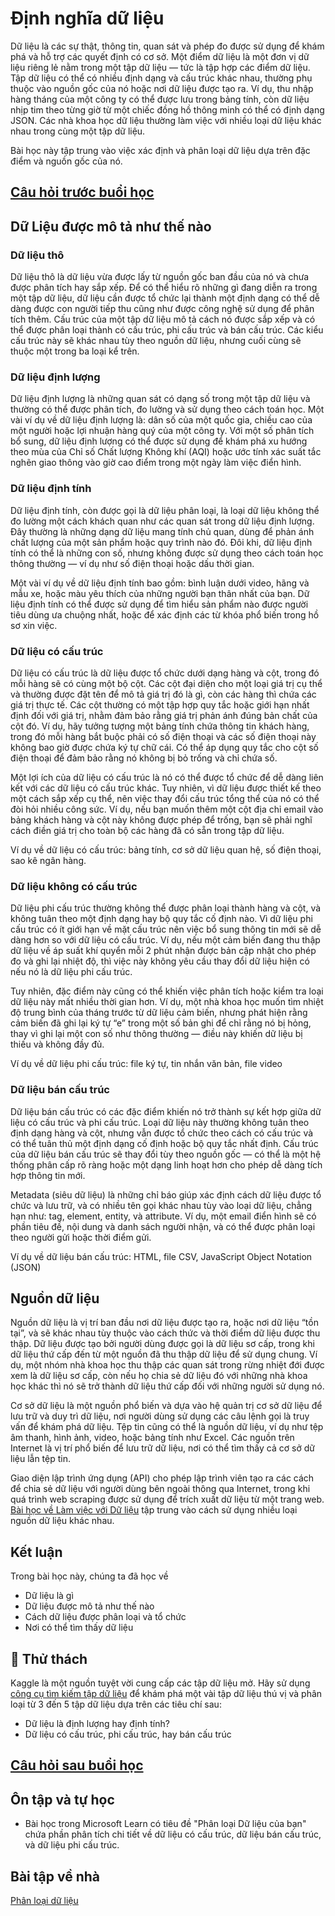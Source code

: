 # Định nghĩa dữ liệu
Dữ liệu là các sự thật, thông tin, quan sát và phép đo được sử dụng để khám phá và hỗ trợ các quyết định có cơ sở. Một điểm dữ liệu là một đơn vị dữ liệu riêng lẻ nằm trong một tập dữ liệu — tức là tập hợp các điểm dữ liệu. Tập dữ liệu có thể có nhiều định dạng và cấu trúc khác nhau, thường phụ thuộc vào nguồn gốc của nó hoặc nơi dữ liệu được tạo ra. Ví dụ, thu nhập hàng tháng của một công ty có thể được lưu trong bảng tính, còn dữ liệu nhịp tim theo từng giờ từ một chiếc đồng hồ thông minh có thể có định dạng JSON. Các nhà khoa học dữ liệu thường làm việc với nhiều loại dữ liệu khác nhau trong cùng một tập dữ liệu.

Bài học này tập trung vào việc xác định và phân loại dữ liệu dựa trên đặc điểm và nguồn gốc của nó.

## [Câu hỏi trước buổi học](https://purple-hill-04aebfb03.1.azurestaticapps.net/quiz/4)

## Dữ Liệu được mô tả như thế nào
### Dữ liệu thô
Dữ liệu thô là dữ liệu vừa được lấy từ nguồn gốc ban đầu của nó và chưa được phân tích hay sắp xếp. Để có thể hiểu rõ những gì đang diễn ra trong một tập dữ liệu, dữ liệu cần được tổ chức lại thành một định dạng có thể dễ dàng được con người tiếp thu cũng như được công nghệ sử dụng để phân tích thêm. Cấu trúc của một tập dữ liệu mô tả cách nó được sắp xếp và có thể được phân loại thành có cấu trúc, phi cấu trúc và bán cấu trúc. Các kiểu cấu trúc này sẽ khác nhau tùy theo nguồn dữ liệu, nhưng cuối cùng sẽ thuộc một trong ba loại kể trên.

### Dữ liệu định lượng

Dữ liệu định lượng là những quan sát có dạng số trong một tập dữ liệu và thường có thể được phân tích, đo lường và sử dụng theo cách toán học. Một vài ví dụ về dữ liệu định lượng là: dân số của một quốc gia, chiều cao của một người hoặc lợi nhuận hàng quý của một công ty. Với một số phân tích bổ sung, dữ liệu định lượng có thể được sử dụng để khám phá xu hướng theo mùa của Chỉ số Chất lượng Không khí (AQI) hoặc ước tính xác suất tắc nghẽn giao thông vào giờ cao điểm trong một ngày làm việc điển hình.

### Dữ liệu định tính

Dữ liệu định tính, còn được gọi là dữ liệu phân loại, là loại dữ liệu không thể đo lường một cách khách quan như các quan sát trong dữ liệu định lượng. Đây thường là những dạng dữ liệu mang tính chủ quan, dùng để phản ánh chất lượng của một sản phẩm hoặc quy trình nào đó. Đôi khi, dữ liệu định tính có thể là những con số, nhưng không được sử dụng theo cách toán học thông thường — ví dụ như số điện thoại hoặc dấu thời gian.

Một vài ví dụ về dữ liệu định tính bao gồm: bình luận dưới video, hãng và mẫu xe, hoặc màu yêu thích của những người bạn thân nhất của bạn. Dữ liệu định tính có thể được sử dụng để tìm hiểu sản phẩm nào được người tiêu dùng ưa chuộng nhất, hoặc để xác định các từ khóa phổ biến trong hồ sơ xin việc.

### Dữ liệu có cấu trúc

Dữ liệu có cấu trúc là dữ liệu được tổ chức dưới dạng hàng và cột, trong đó mỗi hàng sẽ có cùng một bộ cột. Các cột đại diện cho một loại giá trị cụ thể và thường được đặt tên để mô tả giá trị đó là gì, còn các hàng thì chứa các giá trị thực tế. Các cột thường có một tập hợp quy tắc hoặc giới hạn nhất định đối với giá trị, nhằm đảm bảo rằng giá trị phản ánh đúng bản chất của cột đó. Ví dụ, hãy tưởng tượng một bảng tính chứa thông tin khách hàng, trong đó mỗi hàng bắt buộc phải có số điện thoại và các số điện thoại này không bao giờ được chứa ký tự chữ cái. Có thể áp dụng quy tắc cho cột số điện thoại để đảm bảo rằng nó không bị bỏ trống và chỉ chứa số.

Một lợi ích của dữ liệu có cấu trúc là nó có thể được tổ chức để dễ dàng liên kết với các dữ liệu có cấu trúc khác. Tuy nhiên, vì dữ liệu được thiết kế theo một cách sắp xếp cụ thể, nên việc thay đổi cấu trúc tổng thể của nó có thể đòi hỏi nhiều công sức. Ví dụ, nếu bạn muốn thêm một cột địa chỉ email vào bảng khách hàng và cột này không được phép để trống, bạn sẽ phải nghĩ cách điền giá trị cho toàn bộ các hàng đã có sẵn trong tập dữ liệu.

Ví dụ về dữ liệu có cấu trúc: bảng tính, cơ sở dữ liệu quan hệ, số điện thoại, sao kê ngân hàng.

### Dữ liệu không có cấu trúc

Dữ liệu phi cấu trúc thường không thể được phân loại thành hàng và cột, và không tuân theo một định dạng hay bộ quy tắc cố định nào. Vì dữ liệu phi cấu trúc có ít giới hạn về mặt cấu trúc nên việc bổ sung thông tin mới sẽ dễ dàng hơn so với dữ liệu có cấu trúc. Ví dụ, nếu một cảm biến đang thu thập dữ liệu về áp suất khí quyển mỗi 2 phút nhận được bản cập nhật cho phép đo và ghi lại nhiệt độ, thì việc này không yêu cầu thay đổi dữ liệu hiện có nếu nó là dữ liệu phi cấu trúc.

Tuy nhiên, đặc điểm này cũng có thể khiến việc phân tích hoặc kiểm tra loại dữ liệu này mất nhiều thời gian hơn. Ví dụ, một nhà khoa học muốn tìm nhiệt độ trung bình của tháng trước từ dữ liệu cảm biến, nhưng phát hiện rằng cảm biến đã ghi lại ký tự “e” trong một số bản ghi để chỉ rằng nó bị hỏng, thay vì ghi lại một con số như thông thường — điều này khiến dữ liệu bị thiếu và không đầy đủ.

Ví dụ về dữ liệu phi cấu trúc: file ký tự, tin nhắn văn bản, file video

### Dữ liệu bán cấu trúc

Dữ liệu bán cấu trúc có các đặc điểm khiến nó trở thành sự kết hợp giữa dữ liệu có cấu trúc và phi cấu trúc. Loại dữ liệu này thường không tuân theo định dạng hàng và cột, nhưng vẫn được tổ chức theo cách có cấu trúc và có thể tuân thủ một định dạng cố định hoặc bộ quy tắc nhất định. Cấu trúc của dữ liệu bán cấu trúc sẽ thay đổi tùy theo nguồn gốc — có thể là một hệ thống phân cấp rõ ràng hoặc một dạng linh hoạt hơn cho phép dễ dàng tích hợp thông tin mới.

Metadata (siêu dữ liệu) là những chỉ báo giúp xác định cách dữ liệu được tổ chức và lưu trữ, và có nhiều tên gọi khác nhau tùy vào loại dữ liệu, chẳng hạn như: tag, element, entity, và attribute. Ví dụ, một email điển hình sẽ có phần tiêu đề, nội dung và danh sách người nhận, và có thể được phân loại theo người gửi hoặc thời điểm gửi.

Ví dụ về dữ liệu bán cấu trúc: HTML, file CSV, JavaScript Object Notation (JSON)

## Nguồn dữ liệu
Nguồn dữ liệu là vị trí ban đầu nơi dữ liệu được tạo ra, hoặc nơi dữ liệu “tồn tại”, và sẽ khác nhau tùy thuộc vào cách thức và thời điểm dữ liệu được thu thập. Dữ liệu được tạo bởi người dùng được gọi là dữ liệu sơ cấp, trong khi dữ liệu thứ cấp đến từ một nguồn đã thu thập dữ liệu để sử dụng chung. Ví dụ, một nhóm nhà khoa học thu thập các quan sát trong rừng nhiệt đới được xem là dữ liệu sơ cấp, còn nếu họ chia sẻ dữ liệu đó với những nhà khoa học khác thì nó sẽ trở thành dữ liệu thứ cấp đối với những người sử dụng nó.

Cơ sở dữ liệu là một nguồn phổ biến và dựa vào hệ quản trị cơ sở dữ liệu để lưu trữ và duy trì dữ liệu, nơi người dùng sử dụng các câu lệnh gọi là truy vấn để khám phá dữ liệu. Tệp tin cũng có thể là nguồn dữ liệu, ví dụ như tệp âm thanh, hình ảnh, video, hoặc bảng tính như Excel. Các nguồn trên Internet là vị trí phổ biến để lưu trữ dữ liệu, nơi có thể tìm thấy cả cơ sở dữ liệu lẫn tệp tin.

Giao diện lập trình ứng dụng (API) cho phép lập trình viên tạo ra các cách để chia sẻ dữ liệu với người dùng bên ngoài thông qua Internet, trong khi quá trình web scraping được sử dụng để trích xuất dữ liệu từ một trang web. 
[Bài học về Làm việc với Dữ liệu](https://github.com/microsoft/Data-Science-For-Beginners/tree/main/2-Working-With-Data) tập trung vào cách sử dụng nhiều loại nguồn dữ liệu khác nhau.

## Kết luận
Trong bài học này, chúng ta đã học về
<ul>
<li>Dữ liệu là gì</li>
<li>Dữ liệu được mô tả như thế nào</li>
<li>Cách dữ liệu được phân loại và tổ chức</li>
<li>Nơi có thể tìm thấy dữ liệu</li>
</ul>

## 🚀 Thử thách
Kaggle là một nguồn tuyệt vời cung cấp các tập dữ liệu mở. Hãy sử dụng [công cụ tìm kiếm tập dữ liệu](https://www.kaggle.com/datasets) để khám phá một vài tập dữ liệu thú vị và phân loại từ 3 đến 5 tập dữ liệu dựa trên các tiêu chí sau:
<ul>
<li>Dữ liệu là định lượng hay định tính?</li>
<li>Dữ liệu có cấu trúc, phi cấu trúc, hay bán cấu trúc</li>
</ul>

## [Câu hỏi sau buổi học](https://purple-hill-04aebfb03.1.azurestaticapps.net/quiz/5)

## Ôn tập và tự học
<ul><li>Bài học trong Microsoft Learn có tiêu đề "Phân loại Dữ liệu của bạn" chứa phần phân tích chi tiết về dữ liệu có cấu trúc, dữ liệu bán cấu trúc, và dữ liệu phi cấu trúc.</ul>

##  Bài tập về nhà
[Phân loại dữ liệu](https://github.com/microsoft/Data-Science-For-Beginners/blob/main/1-Introduction/03-defining-data/assignment.md)
